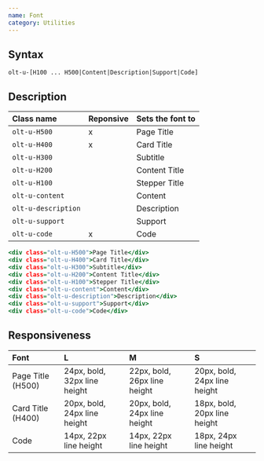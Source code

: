 ```yaml
---
name: Font
category: Utilities
---
```

## Syntax

`olt-u-[H100 ... H500|Content|Description|Support|Code]`

## Description


| Class name          | Reponsive | Sets the font to                                 |
|:--------------------|:----------|:-------------------------------------------------|
| `olt-u-H500`        |     x     | <div class="olt-u-H500">Page Title</div>         |
| `olt-u-H400`        |     x     | <div class="olt-u-H400">Card Title</div>         |
| `olt-u-H300`        |           | <div class="olt-u-H300">Subtitle</div>           |
| `olt-u-H200`        |           | <div class="olt-u-H200">Content Title</div>      |
| `olt-u-H100`        |           | <div class="olt-u-H100">Stepper Title</div>      |
| `olt-u-content`     |           | <div class="olt-u-content">Content</div>         |
| `olt-u-description` |           | <div class="olt-u-description">Description</div> |
| `olt-u-support`     |           | <div class="olt-u-support">Support</div>         |
| `olt-u-code`        |     x     | <div class="olt-u-code">Code</div>               |


```examples.html
<div class="olt-u-H500">Page Title</div>
<div class="olt-u-H400">Card Title</div>
<div class="olt-u-H300">Subtitle</div>
<div class="olt-u-H200">Content Title</div>
<div class="olt-u-H100">Stepper Title</div>
<div class="olt-u-content">Content</div>
<div class="olt-u-description">Description</div>
<div class="olt-u-support">Support</div>
<div class="olt-u-code">Code</div>
```

## Responsiveness
| Font                                                    | L                    | M                            | S                            |
|:--------------------------------------------------------|:---------------------|:-----------------------------|:-----------------------------|
|<div class="olt-u-H500">Page Title (H500)</div>  | 24px, bold, 32px line height | 22px, bold, 26px line height | 20px, bold, 24px line height |
|<div class="olt-u-H400">Card Title (H400)</div>  | 20px, bold, 24px line height | 20px, bold, 24px line height | 18px, bold, 20px line height |
|<div class="olt-u-code">Code</div>               | 14px, 22px line height       | 14px, 22px line height       | 18px, 24px line height       |

